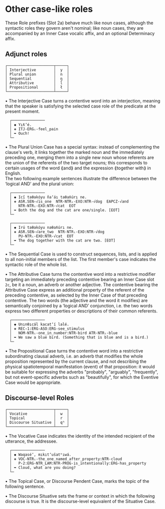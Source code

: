# Other case-like roles

These Role prefixes (Slot 2a) behave much like noun cases, although the syntactic roles they govern aren't nominal; like noun cases, they are accompanied by an Inner Case vocalic affix, and an optional Determinacy affix.  

## Adjunct roles

```  
┌─────────────────────┬─────┐  
│ Interjective        │  y  │  
│ Plural union        │  n  │  
│ Sequential          │  ŋ  │  
│ Attributive         │  l  │  
│ Propositional       │  ł  │  
└─────────────────────┴─────┘  
```  
  
• The Interjective Case turns a contentive word into an interjection, meaning that the speaker is satisfying the selected case role of the predicate at the present moment.  
  
```  
  ┌───────────────  
  │ ◆ Yıƛʼé.  
  │ ❖ ITJ-ERGᵢ-feel_pain  
  │ ➥ Ouch!  
  └─  
```  
  
• The Plural Union Case has a special syntax: instead of complementing the clause's verb, it links together the marked noun and the immediately preceding one, merging them into a single new noun whose referents are the union of the referents of the two target nouns; this corresponds to certain usages of the word ⟪and⟫ and the expression ⟪together with⟫ in English.  
  The two following example sentences illustrate the difference between the ‘logical AND’ and the plural union:  
    
```  
  ┌───────────────  
  │ ◆ Ici̋ taθakóyu ñaʼáı taθaƛúrı ne.  
  │ ❖ ASR.SEN꞊√is_one  NTR-NTRᵢ-EXO:NTR-√dog  EAPCZ-√and  
  │   NTR-NTRᵢ-EXO:NTR-√cat  EOT  
  │ ➥ Both the dog and the cat are one/single. [EOT]  
  └─  
```  
```  
  ┌───────────────  
  │ ◆ Irú taθakóyu naθaƛúrı ne.  
  │ ❖ ASR.SEN꞊√are_two  NTR-NTRᵢ-EXO:NTR-√dog  
  │   PU-NTRᵢ-EXO:NTR-√cat  EOT  
  │ ➥ The dog together with the cat are two. [EOT]  
  └─  
```  
  
• The Sequential Case is used to construct sequences, lists, and is applied to all non-initial members of the list. The first member's case indicates the syntactic role of the whole list.  
  
• The Attributive Case turns the contentive word into a restrictive modifier targeting an immediately preceding contentive bearing an Inner Case slot `2c`, be it a noun, an adverb or another adjective. The contentive bearing the Attributive Case express an additional property of the referent of the preceding contentive, as selected by the Inner Case of that preceding contentive. The two words (the adjective and the word it modifies) are semantically conjoined by a ‘logical AND’ conjunction, i.e. the two words express two different properties or descriptions of their common referents.  
  
```  
  ┌───────────────  
  │ ◆ Unınθıcál kacatʼí lalé.  
  │ ❖ REC꞊1:ERG-ASO:ERG-see_stimulus  
  │   NOM-NTRᵢ-one_in_number:NTR-bird ATR-NTRᵢ-blue  
  │ ➥ We saw a blue bird. (Something that is blue and is a bird.)  
  └─  
```  
  
• The Propositional Case turns the contentive word into a restrictive subordinating clausal adverb, i.e. an adverb that modifies the whole proposition represented by the current clause, and not describing the physical spatiotemporal manifestation (event) of that proposition: it would be suitable for expressing the adverbs "probably", "arguably", "frequently", but not event-specific adverbs such as "beautifully", for which the Eventive Case would be appropriate.  

## Discourse-level Roles

```  
┌─────────────────────┬─────┐  
│ Vocative            │  w  │  
│ Topical             │  r  │  
│ Discourse Situative │  qʰ │  
└─────────────────────┴─────┘  
```  

• The Vocative Case indicates the identity of the intended recipient of the utterance, the addressee.  
  
```  
  ┌───────────────  
  │ ◆ Waqaséʼ, mıkıtʼušatʰıwá.  
  │ ❖ VOC-NTRᵢ-the_one_named_after_property:NTR-cloud  
  │   P꞊2:ERG-NTR_LAM:NTR-PROG-is_intentionally:ERG-has_property  
  │ ➥ Cloud, what are you doing?  
  └─  
```  

• The Topical Case, or Discourse Pendent Case, marks the topic of the following sentence.  

• The Discourse Situative sets the frame or context in which the following discourse is true. It is the discourse-level equivalent of the Situative Case.

